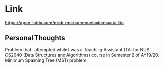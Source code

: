 # Link

https://open.kattis.com/problems/communicationssatellite

## Personal Thoughts

Problem that I attempted while I was a Teaching Assistant (TA) for NUS' CS2040 (Data Structures and Algorithms) course in Semester 2 of AY19/20. Minimum Spanning Tree (MST) problem.

